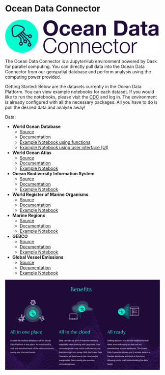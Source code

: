 # Ocean Data Connector

![alt text](https://github.com/C4IROcean/OceanDataConnector/blob/master/figs/OceanDataConnectorLogoDark.png "ODC Logo")


The Ocean Data Connector is a JupyterHub environment powered by Dask for parallel computing.
You can directly pull data into the Ocean Data Connector from our geospatial database and perform analysis using the computing power provided.

Getting Started:
Below are the datasets currently in the Ocean Data Platform. You can view example notebooks for each dataset. 
If you would like to run the notebooks, please visit the [ODC](https://dask.prod.oceandata.xyz/) and log in.
The environment is already configured with all the necessary packages. All you have to do is pull the desired data and analyse away!

Data:
* **World Ocean Database**
  * [Source](https://www.ncei.noaa.gov/products/world-ocean-database)
  * [Documentation](https://github.com/C4IROcean/OceanDataConnector/blob/main/data/WorldOceanDatabase.md)
  * [Example Notebook using functions](https://github.com/C4IROcean/OceanDataConnector/blob/master/data/World%20Ocean%20Database/WorldOceanDatabase_functions.ipynb)
  * [Example Notebook using user interface (UI)](https://github.com/C4IROcean/OceanDataConnector/blob/master/data/World%20Ocean%20Database/WorldOceanDatabase_selector.ipynb)
* **World Ocean Atlas**
  * [Source](https://www.ncei.noaa.gov/products/world-ocean-atlas)
  * [Documentation](https://github.com/C4IROcean/OceanDataConnector/blob/main/data/WorldOceanAtlas.md)
  * [Example Notebook](https://github.com/C4IROcean/OceanDataConnector/blob/master/data/World%20Ocean%20Atlas/WorldOceanAtlas.ipynb)
* **Ocean Biodiversity Information System**
  * [Source](https://obis.org/)
  * [Documentation](https://github.com/C4IROcean/OceanDataConnector/blob/main/data/OBIS)
  * [Example Notebook](https://github.com/C4IROcean/OceanDataConnector/blob/master/data/OBIS/OBIS.ipynb)
* **World Register of Marine Organisms**
  * [Source](https://www.marinespecies.org/)
  * [Documentation](https://github.com/C4IROcean/OceanDataConnector/blob/main/data/WoRMS)
  * [Example Notebook](https://github.com/C4IROcean/OceanDataConnector/blob/master/data/Worms/WoRMS.ipynb)
* **Marine Regions**
  * [Source](https://www.marineregions.org/)
  * [Documentation](https://github.com/C4IROcean/OceanDataConnector/blob/main/data/MarineRegions)
  * [Example Notebook](https://github.com/C4IROcean/OceanDataConnector/blob/master/data/Marine%20Regions/MarineRegions.ipynb)
* **GEBCO**
  * [Source](https://www.gebco.net/)
  * [Documentation](https://github.com/C4IROcean/OceanDataConnector/blob/datasetfolders/data/GEBCO%20Bathymetry/GEBCO%20Bathymetry.md)
  * [Example Notebook](https://github.com/C4IROcean/OceanDataConnector/blob/master/data/GEBCO%20Bathymetry/GEBCO%20Bathymetry.ipynb)
* **Global Vessel Emissions**
  * [Source](https://www.c4irocean.earth/c4ir-ocean-projects/ship-emissions-tracking)
  * [Documentation](https://github.com/C4IROcean/OceanDataConnector/blob/master/data/GlobalVesselEmissions/GlobalVesselEmissons.md)
  * [Example Notebook](https://github.com/C4IROcean/OceanDataConnector/blob/master/data/GlobalVesselEmissions/VesselEmssions.ipynb)


![alt text](https://github.com/C4IROcean/OceanDataConnector/blob/master/figs/ODCBenefits.png "ODC Benefits")

